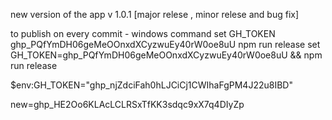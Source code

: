 new version of the app
v 1.0.1 [major relese , minor relese and bug fix]

to publish on every commit - windows command set GH_TOKEN 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 npm run release
set GH_TOKEN=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 && npm run release

$env:GH_TOKEN="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"

new=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
